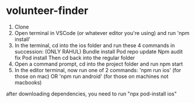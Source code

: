 # volunteer-finder

1. Clone
2. Open terminal in VSCode (or whatever editor you're using) and run 'npm install'
3. In the terminal, cd into the ios folder and run these 4 commands in succession: (ONLY RAHUL)
    Bundle install
    Pod repo update
    Npm audit fix
    Pod install
   Then cd back into the regular folder
4. Open a command prompt, cd into the project folder and run npm start
5. In the editor terminal, now run one of 2 commands: 'npm run ios' (for those on mac) OR 'npm run android' (for those on machines not macbooks)

after downloading dependencies, you need to run "npx pod-install ios"